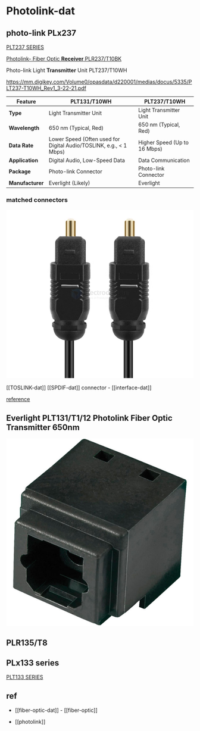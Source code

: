 
# Photolink-dat

## photo-link PLx237

[PLT237 SERIES](https://en.everlight.com/wp-content/plugins/ItemRelationship/product_files/pdf/DPL-0000040_PLT237_series_V3.pdf?utm_source=Datasheets&utm_medium=Part-details&utm_campaign=DS_Referrals&utm_content=Datasheet_Button&utm_term=PLT237/S19)

[Photolink- Fiber Optic **Receiver** PLR237/T10BK ](https://www.everlighteurope.com/custom/files/datasheets/DPL-0000261.pdf)


Photo-link Light **Transmitter** Unit PLT237/T10WH

https://mm.digikey.com/Volume0/opasdata/d220001/medias/docus/5335/PLT237-T10WH_Rev1_3-22-21.pdf


| Feature         | PLT131/T10WH                     | PLT237/T10WH                     |
|-----------------|----------------------------------|----------------------------------|
| **Type**        | Light Transmitter Unit           | Light Transmitter Unit           |
| **Wavelength**  | 650 nm (Typical, Red)            | 650 nm (Typical, Red)            |
| **Data Rate**   | Lower Speed (Often used for Digital Audio/TOSLINK, e.g., < 1 Mbps) | Higher Speed (Up to 16 Mbps)     |
| **Application** | Digital Audio, Low-Speed Data    | Data Communication             |
| **Package**     | Photo-link Connector             | Photo-link Connector             |
| **Manufacturer**| Everlight (Likely)               | Everlight                        |


### matched connectors 

![](2025-04-24-18-39-29.png)

[[TOSLINK-dat]] [[SPDIF-dat]] connector - [[interface-dat]]

[reference](https://wiki.odroid.com/odroid-c2/application_note/external_connector/spdif)


## Everlight PLT131/T1/12 Photolink Fiber Optic Transmitter 650nm

![](2025-04-21-16-00-21.png)

## PLR135/T8



## PLx133 series 

[PLT133 SERIES](https://www.everlight.com/wp-content/plugins/ItemRelationship/product_files/pdf/DPL-0000107_PLT133_series_v8.pdf)







## ref 

- [[fiber-optic-dat]] - [[fiber-optic]]

- [[photolink]]